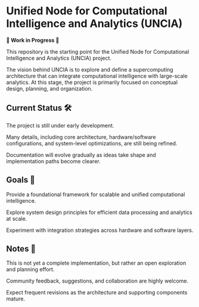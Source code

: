 # Unified Node for Computational Intelligence and Analytics (UNCIA) 

**🚧 Work in Progress 🚧**

This repository is the starting point for the Unified Node for Computational Intelligence and Analytics (UNCIA) project.

The vision behind UNCIA is to explore and define a supercomputing architecture that can integrate computational intelligence with large-scale analytics. At this stage, the project is primarily focused on conceptual design, planning, and organization.

## Current Status 🛠️

The project is still under early development.

Many details, including core architecture, hardware/software configurations, and system-level optimizations, are still being refined.

Documentation will evolve gradually as ideas take shape and implementation paths become clearer.

## Goals 🎯

Provide a foundational framework for scalable and unified computational intelligence.

Explore system design principles for efficient data processing and analytics at scale.

Experiment with integration strategies across hardware and software layers.

## Notes 📌

This is not yet a complete implementation, but rather an open exploration and planning effort.

Community feedback, suggestions, and collaboration are highly welcome.

Expect frequent revisions as the architecture and supporting components mature.
